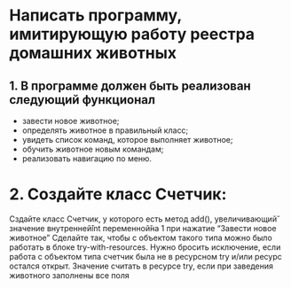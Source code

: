 # Написать программу, имитирующую работу реестра домашних животных
## 1. В программе должен быть реализован следующий функционал
* завести новое животное;
* определять животное в правильный класс;
* увидеть список команд, которое выполняет животное;
* обучить животное новым командам;
* реализовать навигацию по меню.

# 2. Создайте класс Счетчик:
Сздайте класс Счетчик, у которого есть метод add(), увеличивающий̆
значение внутренней̆int переменной̆на 1 при нажатие “Завести новое
животное” Сделайте так, чтобы с объектом такого типа можно было работать в
блоке try-with-resources. Нужно бросить исключение, если работа с объектом
типа счетчик была не в ресурсном try и/или ресурс остался открыт. Значение
считать в ресурсе try, если при заведения животного заполнены все поля
